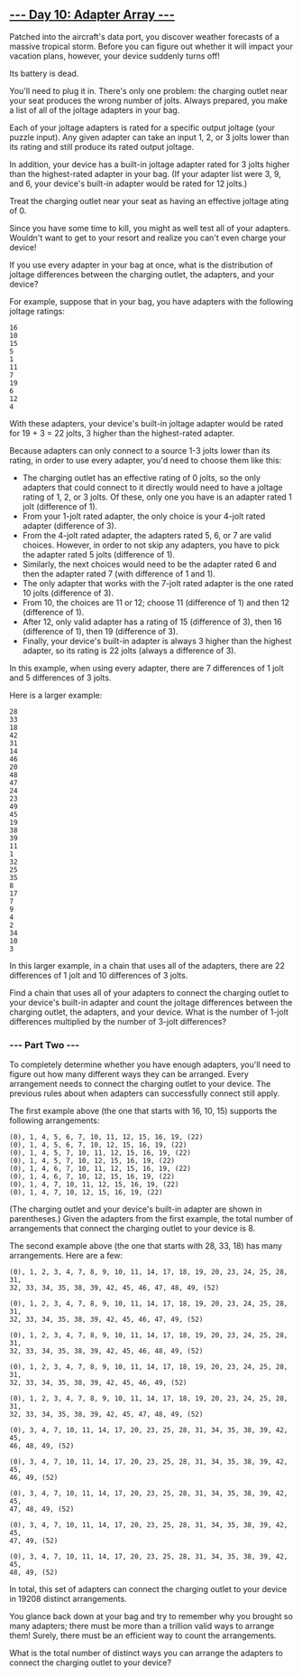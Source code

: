 ## [--- Day 10: Adapter Array ---](https://adventofcode.com/2020/day/10)
Patched into the aircraft's data port, you discover weather forecasts of a
massive tropical storm. Before you can figure out whether it will impact
your vacation plans, however, your device suddenly turns off!

Its battery is dead.

You'll need to plug it in. There's only one problem: the charging outlet
near your seat produces the wrong number of jolts. Always prepared, you
make a list of all of the joltage adapters in your bag.

Each of your joltage adapters is rated for a specific output joltage (your
puzzle input). Any given adapter can take an input 1, 2, or 3 jolts lower
than its rating and still produce its rated output joltage.

In addition, your device has a built-in joltage adapter rated for 3 jolts
higher than the highest-rated adapter in your bag. (If your adapter list
were 3, 9, and 6, your device's built-in adapter would be rated for 12
jolts.)

Treat the charging outlet near your seat as having an effective joltage 
ating of 0.

Since you have some time to kill, you might as well test all of your
adapters. Wouldn't want to get to your resort and realize you can't even
charge your device!

If you use every adapter in your bag at once, what is the distribution of
joltage differences between the charging outlet, the adapters, and your
device?

For example, suppose that in your bag, you have adapters with the following
joltage ratings:

```
16
10
15
5
1
11
7
19
6
12
4
```

With these adapters, your device's built-in joltage adapter would be rated
for 19 + 3 = 22 jolts, 3 higher than the highest-rated adapter.

Because adapters can only connect to a source 1-3 jolts lower than its
rating, in order to use every adapter, you'd need to choose them like this:

 + The charging outlet has an effective rating of 0 jolts, so the only
   adapters that could connect to it directly would need to have a
   joltage rating of 1, 2, or 3 jolts. Of these, only one you have is an
   adapter rated 1 jolt (difference of 1).
 + From your 1-jolt rated adapter, the only choice is your 4-jolt
   rated adapter (difference of 3).
 + From the 4-jolt rated adapter, the adapters rated 5, 6, or 7 are valid
   choices. However, in order to not skip any adapters, you have to pick
   the adapter rated 5 jolts (difference of 1).
 + Similarly, the next choices would need to be the adapter rated 6 and
   then the adapter rated 7 (with difference of 1 and 1).
 + The only adapter that works with the 7-jolt rated adapter is the one
   rated 10 jolts (difference of 3).
 + From 10, the choices are 11 or 12; choose 11 (difference of 1) and
   then 12 (difference of 1).
 + After 12, only valid adapter has a rating of 15 (difference of 3),
   then 16 (difference of 1), then 19 (difference of 3).
 + Finally, your device's built-in adapter is always 3 higher than the
   highest adapter, so its rating is 22 jolts (always a difference of 3).

In this example, when using every adapter, there are 7 differences of 1
jolt and 5 differences of 3 jolts.

Here is a larger example:

```
28
33
18
42
31
14
46
20
48
47
24
23
49
45
19
38
39
11
1
32
25
35
8
17
7
9
4
2
34
10
3
```

In this larger example, in a chain that uses all of the adapters, there are
22 differences of 1 jolt and 10 differences of 3 jolts.

Find a chain that uses all of your adapters to connect the charging outlet
to your device's built-in adapter and count the joltage differences between
the charging outlet, the adapters, and your device. What is the number of
1-jolt differences multiplied by the number of 3-jolt differences?

### --- Part Two ---
To completely determine whether you have enough adapters, you'll need to
figure out how many different ways they can be arranged. Every arrangement
needs to connect the charging outlet to your device. The previous rules
about when adapters can successfully connect still apply.

The first example above (the one that starts with 16, 10, 15) supports the
following arrangements:

```
(0), 1, 4, 5, 6, 7, 10, 11, 12, 15, 16, 19, (22)
(0), 1, 4, 5, 6, 7, 10, 12, 15, 16, 19, (22)
(0), 1, 4, 5, 7, 10, 11, 12, 15, 16, 19, (22)
(0), 1, 4, 5, 7, 10, 12, 15, 16, 19, (22)
(0), 1, 4, 6, 7, 10, 11, 12, 15, 16, 19, (22)
(0), 1, 4, 6, 7, 10, 12, 15, 16, 19, (22)
(0), 1, 4, 7, 10, 11, 12, 15, 16, 19, (22)
(0), 1, 4, 7, 10, 12, 15, 16, 19, (22)
```

(The charging outlet and your device's built-in adapter are shown in
parentheses.) Given the adapters from the first example, the total number
of arrangements that connect the charging outlet to your device is 8.

The second example above (the one that starts with 28, 33, 18) has many
arrangements. Here are a few:

```
(0), 1, 2, 3, 4, 7, 8, 9, 10, 11, 14, 17, 18, 19, 20, 23, 24, 25, 28, 31,
32, 33, 34, 35, 38, 39, 42, 45, 46, 47, 48, 49, (52)

(0), 1, 2, 3, 4, 7, 8, 9, 10, 11, 14, 17, 18, 19, 20, 23, 24, 25, 28, 31,
32, 33, 34, 35, 38, 39, 42, 45, 46, 47, 49, (52)

(0), 1, 2, 3, 4, 7, 8, 9, 10, 11, 14, 17, 18, 19, 20, 23, 24, 25, 28, 31,
32, 33, 34, 35, 38, 39, 42, 45, 46, 48, 49, (52)

(0), 1, 2, 3, 4, 7, 8, 9, 10, 11, 14, 17, 18, 19, 20, 23, 24, 25, 28, 31,
32, 33, 34, 35, 38, 39, 42, 45, 46, 49, (52)

(0), 1, 2, 3, 4, 7, 8, 9, 10, 11, 14, 17, 18, 19, 20, 23, 24, 25, 28, 31,
32, 33, 34, 35, 38, 39, 42, 45, 47, 48, 49, (52)

(0), 3, 4, 7, 10, 11, 14, 17, 20, 23, 25, 28, 31, 34, 35, 38, 39, 42, 45,
46, 48, 49, (52)

(0), 3, 4, 7, 10, 11, 14, 17, 20, 23, 25, 28, 31, 34, 35, 38, 39, 42, 45,
46, 49, (52)

(0), 3, 4, 7, 10, 11, 14, 17, 20, 23, 25, 28, 31, 34, 35, 38, 39, 42, 45,
47, 48, 49, (52)

(0), 3, 4, 7, 10, 11, 14, 17, 20, 23, 25, 28, 31, 34, 35, 38, 39, 42, 45,
47, 49, (52)

(0), 3, 4, 7, 10, 11, 14, 17, 20, 23, 25, 28, 31, 34, 35, 38, 39, 42, 45,
48, 49, (52)
```

In total, this set of adapters can connect the charging outlet to your
device in 19208 distinct arrangements.

You glance back down at your bag and try to remember why you brought so
many adapters; there must be more than a trillion valid ways to arrange
them! Surely, there must be an efficient way to count the arrangements.

What is the total number of distinct ways you can arrange the adapters to
connect the charging outlet to your device?